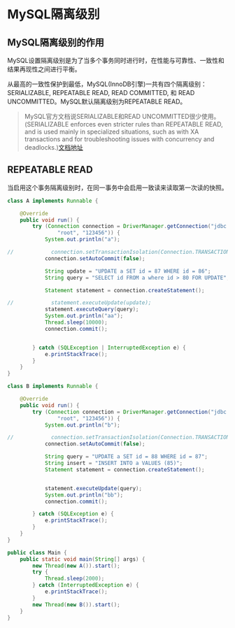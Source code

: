 
# MySQL隔离级别

## MySQL隔离级别的作用

MySQL设置隔离级别是为了当多个事务同时进行时，在性能与可靠性、一致性和结果再现性之间进行平衡。

从最高的一致性保护到最低，MySQL(InnoDB引擎)一共有四个隔离级别：SERIALIZABLE, REPEATABLE READ, READ COMMITTED, 和 READ UNCOMMITTED。MySQL默认隔离级别为REPEATABLE READ。

> MySQL官方文档说SERIALIZABLE和READ UNCOMMITTED很少使用。(SERIALIZABLE enforces even stricter rules than REPEATABLE READ, and is used mainly in specialized situations, such as with XA transactions and for troubleshooting issues with concurrency and deadlocks.)[文档地址](https://dev.mysql.com/doc/refman/8.0/en/innodb-transaction-isolation-levels.html)

## REPEATABLE READ

当启用这个事务隔离级别时，在同一事务中会启用一致读来读取第一次读的快照。

```java
class A implements Runnable {

    @Override
    public void run() {
        try (Connection connection = DriverManager.getConnection("jdbc:mysql://localhost/test",
                "root", "123456")) {
            System.out.println("a");

//            connection.setTransactionIsolation(Connection.TRANSACTION_READ_COMMITTED);
            connection.setAutoCommit(false);

            String update = "UPDATE a SET id = 87 WHERE id = 86";
            String query = "SELECT id FROM a where id > 80 FOR UPDATE";

            Statement statement = connection.createStatement();

//            statement.executeUpdate(update);
            statement.executeQuery(query);
            System.out.println("aa");
            Thread.sleep(10000);
            connection.commit();


        } catch (SQLException | InterruptedException e) {
            e.printStackTrace();
        }
    }
}

class B implements Runnable {

    @Override
    public void run() {
        try (Connection connection = DriverManager.getConnection("jdbc:mysql://localhost/test",
                "root", "123456")) {
            System.out.println("b");

//            connection.setTransactionIsolation(Connection.TRANSACTION_READ_COMMITTED);
            connection.setAutoCommit(false);

            String query = "UPDATE a SET id = 88 WHERE id = 87";
            String insert = "INSERT INTO a VALUES (85)";
            Statement statement = connection.createStatement();


            statement.executeUpdate(query);
            System.out.println("bb");
            connection.commit();

        } catch (SQLException e) {
            e.printStackTrace();
        }
    }
}

public class Main {
    public static void main(String[] args) {
        new Thread(new A()).start();
        try {
            Thread.sleep(2000);
        } catch (InterruptedException e) {
            e.printStackTrace();
        }
        new Thread(new B()).start();
    }
}
```
